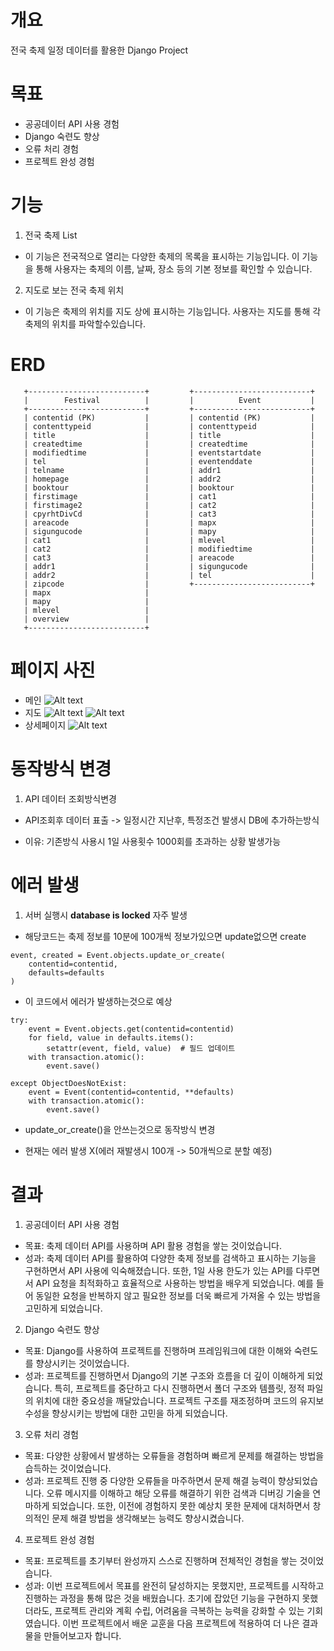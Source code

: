# 개요  
전국 축제 일정 데이터를 활용한 Django Project

# 목표  
- 공공데이터 API 사용 경험  
- Django 숙련도 향상  
- 오류 처리 경험  
- 프로젝트 완성 경험    

# 기능  
1. 전국 축제 List
- 이 기능은 전국적으로 열리는 다양한 축제의 목록을 표시하는 기능입니다. 이 기능을 통해 사용자는 축제의 이름, 날짜, 장소 등의 기본 정보를 확인할 수 있습니다.

2. 지도로 보는 전국 축제 위치
- 이 기능은 축제의 위치를 지도 상에 표시하는 기능입니다. 사용자는 지도를 통해 각 축제의 위치를 파악할수있습니다.


# ERD
       +--------------------------+         +--------------------------+
       |        Festival          |         |          Event           |
       +--------------------------+         +--------------------------+
       | contentid (PK)           |         | contentid (PK)           |
       | contenttypeid            |         | contenttypeid            |
       | title                    |         | title                    |
       | createdtime              |         | createdtime              |
       | modifiedtime             |         | eventstartdate           |
       | tel                      |         | eventenddate             |
       | telname                  |         | addr1                    |
       | homepage                 |         | addr2                    |
       | booktour                 |         | booktour                 |
       | firstimage               |         | cat1                     |
       | firstimage2              |         | cat2                     |
       | cpyrhtDivCd              |         | cat3                     |
       | areacode                 |         | mapx                     |
       | sigungucode              |         | mapy                     |
       | cat1                     |         | mlevel                   |
       | cat2                     |         | modifiedtime             |
       | cat3                     |         | areacode                 |
       | addr1                    |         | sigungucode              |
       | addr2                    |         | tel                      |
       | zipcode                  |         +--------------------------+
       | mapx                     |
       | mapy                     |
       | mlevel                   |
       | overview                 |
       +--------------------------+

# 페이지 사진
- 메인
![Alt text](/README/main.png)
- 지도
![Alt text](/README/map.png)
![Alt text](/README/map_1.png)
- 상세페이지
![Alt text](/README/detail.png)

# 동작방식 변경

1. API 데이터 조회방식변경

- API조회후 데이터 표출 -> 일정시간 지난후, 특정조건 발생시 DB에 추가하는방식

- 이유: 기존방식 사용시 1일 사용횟수 1000회를 초과하는 상황 발생가능


# 에러 발생
1. 서버 실행시 **database is locked** 자주 발생  

- 해당코드는 축제 정보를 10분에 100개씩 정보가있으면 update없으면 create
```
event, created = Event.objects.update_or_create(
    contentid=contentid,
    defaults=defaults
)
```
- 이 코드에서 에러가 발생하는것으로 예상

```
try:
    event = Event.objects.get(contentid=contentid)
    for field, value in defaults.items():
        setattr(event, field, value)  # 필드 업데이트
    with transaction.atomic():
        event.save()

except ObjectDoesNotExist:
    event = Event(contentid=contentid, **defaults)
    with transaction.atomic():
        event.save()
```
- update_or_create()을 안쓰는것으로 동작방식 변경

- 현재는 에러 발생 X(에러 재발생시 100개 -> 50개씩으로  분할 예정)

# 결과
1. 공공데이터 API 사용 경험  
- 목표: 축제 데이터 API를 사용하며 API 활용 경험을 쌓는 것이었습니다.
- 성과: 축제 데이터 API를 활용하여 다양한 축제 정보를 검색하고 표시하는 기능을 구현하면서 API 사용에 익숙해졌습니다. 또한, 1일 사용 한도가 있는 API를 다루면서 API 요청을 최적화하고 효율적으로 사용하는 방법을 배우게 되었습니다. 예를 들어 동일한 요청을 반복하지 않고 필요한 정보를 더욱 빠르게 가져올 수 있는 방법을 고민하게 되었습니다.

2. Django 숙련도 향상  
- 목표: Django를 사용하여 프로젝트를 진행하며 프레임워크에 대한 이해와 숙련도를 향상시키는 것이었습니다.
- 성과: 프로젝트를 진행하면서 Django의 기본 구조와 흐름을 더 깊이 이해하게 되었습니다. 특히, 프로젝트를 중단하고 다시 진행하면서 폴더 구조와 템플릿, 정적 파일의 위치에 대한 중요성을 깨달았습니다. 프로젝트 구조를 재조정하며 코드의 유지보수성을 향상시키는 방법에 대한 고민을 하게 되었습니다.

3. 오류 처리 경험  
- 목표: 다양한 상황에서 발생하는 오류들을 경험하며 빠르게 문제를 해결하는 방법을 습득하는 것이었습니다.
- 성과: 프로젝트 진행 중 다양한 오류들을 마주하면서 문제 해결 능력이 향상되었습니다. 오류 메시지를 이해하고 해당 오류를 해결하기 위한 검색과 디버깅 기술을 연마하게 되었습니다. 또한, 이전에 경험하지 못한 예상치 못한 문제에 대처하면서 창의적인 문제 해결 방법을 생각해보는 능력도 향상시켰습니다.

4. 프로젝트 완성 경험
- 목표: 프로젝트를 초기부터 완성까지 스스로 진행하며 전체적인 경험을 쌓는 것이었습니다.
- 성과: 이번 프로젝트에서 목표를 완전히 달성하지는 못했지만, 프로젝트를 시작하고 진행하는 과정을 통해 많은 것을 배웠습니다. 초기에 잡았던 기능을 구현하지 못했더라도, 프로젝트 관리와 계획 수립, 어려움을 극복하는 능력을 강화할 수 있는 기회였습니다. 이번 프로젝트에서 배운 교훈을 다음 프로젝트에 적용하여 더 나은 결과물을 만들어보고자 합니다.